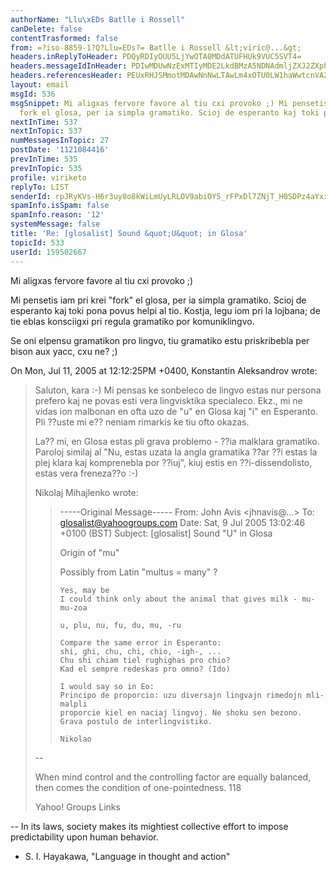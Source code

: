 ```yaml
---
authorName: "Llu\xEDs Batlle i Rossell"
canDelete: false
contentTrasformed: false
from: =?iso-8859-1?Q?Llu=EDs?= Batlle i Rossell &lt;viric@...&gt;
headers.inReplyToHeader: PDQyRDIyOUU5LjYwOTA0MDdATUFHUk9VUC5SVT4=
headers.messageIdInHeader: PDIwMDUwNzExMTIyMDE2LkdBMzA5NDNAdmljZXJ2ZXphPg==
headers.referencesHeader: PEUxRHJSMmotMDAwNnNwLTAwLm4xOTU0LW1haWwtcnVAZjIxLm1haWwucnU+IDw0MkQyMjlFOS42MDkwNDA3QE1BR1JPVVAuUlU+
layout: email
msgId: 536
msgSnippet: Mi aligxas fervore favore al tiu cxi provoko ;) Mi pensetis iam pri krei
  fork el glosa, per ia simpla gramatiko. Scioj de esperanto kaj toki pona povus helpi
nextInTime: 537
nextInTopic: 537
numMessagesInTopic: 27
postDate: '1121084416'
prevInTime: 535
prevInTopic: 535
profile: viriketo
replyTo: LIST
senderId: rpJRyKVs-H6r3uy8o8kWiLmUyLRLOV9abiOYS_rFPxDl7ZNjT_H0SDPz4aYxz6qpZo_hWoHcJTOXnIh2EgU_8ObVRPOXvtdS-QaItiEYYEPahQsVjKvg5SyLTZNgZI_bMu7wOnn_3aRSOZBSpNFV
spamInfo.isSpam: false
spamInfo.reason: '12'
systemMessage: false
title: 'Re: [glosalist] Sound &quot;U&quot; in Glosa'
topicId: 533
userId: 159502667
---
```


Mi aligxas fervore favore al tiu cxi provoko ;)

Mi pensetis iam pri krei "fork" el glosa, per ia simpla gramatiko. Scioj de
esperanto kaj toki pona povus helpi al tio. Kostja, legu iom pri la lojbana; de
tie eblas konsciigxi pri regula gramatiko por komuniklingvo.

Se oni elpensu gramatikon pro lingvo, tiu gramatiko estu priskribebla per bison
aux yacc, cxu ne? ;)

On Mon, Jul 11, 2005 at 12:12:25PM +0400, Konstantin Aleksandrov wrote:
> Saluton, kara :-)
> Mi pensas ke sonbeleco de lingvo estas nur persona prefero kaj ne povas esti 
> vera lingvisktika specialeco. Ekz., mi ne vidas ion malbonan en ofta uzo de "u" 
> en Glosa kaj "i" en Esperanto. Pli ??uste mi e?? neniam rimarkis ke tiu ofto okazas.
> 
> La?? mi, en Glosa estas pli grava problemo - ??ia malklara gramatiko. Paroloj 
> similaj al "Nu, estas uzata la angla gramatika ??ar ??i estas la plej klara kaj 
> komprenebla por ??iuj", kiuj estis en ??i-dissendolisto, estas vera freneza??o :-)
> 
> Nikolaj Mihajlenko wrote:
> > -----Original Message----- 
> > From: John Avis <jhnavis@...> 
> > To: glosalist@yahoogroups.com 
> > Date: Sat, 9 Jul 2005 13:02:46 +0100 (BST) 
> > Subject: [glosalist] Sound "U" in Glosa 
> > 
> > Origin of "mu"
> > 
> > Possibly from Latin "multus = many" ?
> > 
> > ~~~~~~~~~~~~~~~~~~~
> > Yes, may be
> > I could think only about the animal that gives milk - mu-mu-zoa
> > 
> > u, plu, nu, fu, du, mu, -ru
> > 
> > Compare the same error in Esperanto:
> > shi, ghi, chu, chi, chio, -igh-, ...
> > Chu shi chiam tiel rughighas pro chio?
> > Kad el sempre redeskas pro omno? (Ido)
> > 
> > I would say so in Eo:
> > Principo de proporcio: uzu diversajn lingvajn rimedojn mli-malpli
> > proporcie kiel en naciaj lingvoj. Ne shoku sen bezono.
> > Grava postulo de interlingvistiko.
> > 
> > Nikolao
> 
> -- 
> 
>    When mind control and the controlling factor are equally balanced, then
>    comes the condition of one-pointedness. 118
> 
> 
> 
> 
> 
> 
>  
> Yahoo! Groups Links
> 
> 
> 
>  
> 
> 

-- 
In its laws, society makes its mightiest collective effort to impose
predictability upon human behavior.
  - S. I. Hayakawa, "Language in thought and action"

